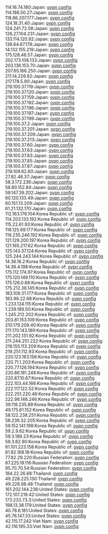 114.16.74.180:Japan: [ovpn config](vpn/114_16_74_180.ovpn)  
114.186.50.27:Japan: [ovpn config](vpn/114_186_50_27.ovpn)  
118.86.207.177:Japan: [ovpn config](vpn/118_86_207_177.ovpn)  
124.18.31.40:Japan: [ovpn config](vpn/124_18_31_40.ovpn)  
124.241.72.58:Japan: [ovpn config](vpn/124_241_72_58.ovpn)  
126.27.104.231:Japan: [ovpn config](vpn/126_27_104_231.ovpn)  
133.114.120.92:Japan: [ovpn config](vpn/133_114_120_92.ovpn)  
138.64.67.178:Japan: [ovpn config](vpn/138_64_67_178.ovpn)  
14.132.155.219:Japan: [ovpn config](vpn/14_132_155_219.ovpn)  
175.128.46.57:Japan: [ovpn config](vpn/175_128_46_57.ovpn)  
202.173.108.133:Japan: [ovpn config](vpn/202_173_108_133.ovpn)  
203.136.153.70:Japan: [ovpn config](vpn/203_136_153_70.ovpn)  
207.65.166.250:Japan: [ovpn config](vpn/207_65_166_250.ovpn)  
211.14.226.82:Japan: [ovpn config](vpn/211_14_226_82.ovpn)  
217.178.5.90:Japan: [ovpn config](vpn/217_178_5_90.ovpn)  
219.100.37.119:Japan: [ovpn config](vpn/219_100_37_119.ovpn)  
219.100.37.120:Japan: [ovpn config](vpn/219_100_37_120.ovpn)  
219.100.37.159:Japan: [ovpn config](vpn/219_100_37_159.ovpn)  
219.100.37.192:Japan: [ovpn config](vpn/219_100_37_192.ovpn)  
219.100.37.196:Japan: [ovpn config](vpn/219_100_37_196.ovpn)  
219.100.37.197:Japan: [ovpn config](vpn/219_100_37_197.ovpn)  
219.100.37.199:Japan: [ovpn config](vpn/219_100_37_199.ovpn)  
219.100.37.2:Japan: [ovpn config](vpn/219_100_37_2.ovpn)  
219.100.37.201:Japan: [ovpn config](vpn/219_100_37_201.ovpn)  
219.100.37.209:Japan: [ovpn config](vpn/219_100_37_209.ovpn)  
219.100.37.213:Japan: [ovpn config](vpn/219_100_37_213.ovpn)  
219.100.37.60:Japan: [ovpn config](vpn/219_100_37_60.ovpn)  
219.100.37.63:Japan: [ovpn config](vpn/219_100_37_63.ovpn)  
219.100.37.83:Japan: [ovpn config](vpn/219_100_37_83.ovpn)  
219.100.37.85:Japan: [ovpn config](vpn/219_100_37_85.ovpn)  
219.100.37.87:Japan: [ovpn config](vpn/219_100_37_87.ovpn)  
219.109.62.60:Japan: [ovpn config](vpn/219_109_62_60.ovpn)  
27.82.46.37:Japan: [ovpn config](vpn/27_82_46_37.ovpn)  
58.3.172.236:Japan: [ovpn config](vpn/58_3_172_236.ovpn)  
58.80.152.84:Japan: [ovpn config](vpn/58_80_152_84.ovpn)  
59.147.39.202:Japan: [ovpn config](vpn/59_147_39_202.ovpn)  
60.120.133.49:Japan: [ovpn config](vpn/60_120_133_49.ovpn)  
60.151.13.209:Japan: [ovpn config](vpn/60_151_13_209.ovpn)  
61.21.132.170:Japan: [ovpn config](vpn/61_21_132_170.ovpn)  
112.163.176.104:Korea Republic of: [ovpn config](vpn/112_163_176_104.ovpn)  
114.203.133.192:Korea Republic of: [ovpn config](vpn/114_203_133_192.ovpn)  
115.22.61.93:Korea Republic of: [ovpn config](vpn/115_22_61_93.ovpn)  
116.125.69.177:Korea Republic of: [ovpn config](vpn/116_125_69_177.ovpn)  
119.235.246.192:Korea Republic of: [ovpn config](vpn/119_235_246_192.ovpn)  
121.129.200.197:Korea Republic of: [ovpn config](vpn/121_129_200_197.ovpn)  
121.165.217.62:Korea Republic of: [ovpn config](vpn/121_165_217_62.ovpn)  
125.143.37.124:Korea Republic of: [ovpn config](vpn/125_143_37_124.ovpn)  
125.244.243.144:Korea Republic of: [ovpn config](vpn/125_244_243_144.ovpn)  
14.36.16.2:Korea Republic of: [ovpn config](vpn/14_36_16_2.ovpn)  
14.39.4.198:Korea Republic of: [ovpn config](vpn/14_39_4_198.ovpn)  
175.112.174.97:Korea Republic of: [ovpn config](vpn/175_112_174_97.ovpn)  
175.120.149.110:Korea Republic of: [ovpn config](vpn/175_120_149_110.ovpn)  
175.126.0.88:Korea Republic of: [ovpn config](vpn/175_126_0_88.ovpn)  
175.212.38.145:Korea Republic of: [ovpn config](vpn/175_212_38_145.ovpn)  
183.109.31.177:Korea Republic of: [ovpn config](vpn/183_109_31_177.ovpn)  
183.99.22.68:Korea Republic of: [ovpn config](vpn/183_99_22_68.ovpn)  
1.233.124.115:Korea Republic of: [ovpn config](vpn/1_233_124_115.ovpn)  
1.239.189.50:Korea Republic of: [ovpn config](vpn/1_239_189_50.ovpn)  
1.245.212.202:Korea Republic of: [ovpn config](vpn/1_245_212_202.ovpn)  
203.81.153.109:Korea Republic of: [ovpn config](vpn/203_81_153_109.ovpn)  
210.179.209.40:Korea Republic of: [ovpn config](vpn/210_179_209_40.ovpn)  
211.170.143.189:Korea Republic of: [ovpn config](vpn/211_170_143_189.ovpn)  
211.202.131.92:Korea Republic of: [ovpn config](vpn/211_202_131_92.ovpn)  
211.244.251.222:Korea Republic of: [ovpn config](vpn/211_244_251_222.ovpn)  
218.155.113.209:Korea Republic of: [ovpn config](vpn/218_155_113_209.ovpn)  
219.251.112.93:Korea Republic of: [ovpn config](vpn/219_251_112_93.ovpn)  
220.123.163.156:Korea Republic of: [ovpn config](vpn/220_123_163_156.ovpn)  
220.71.1.203:Korea Republic of: [ovpn config](vpn/220_71_1_203.ovpn)  
220.77.126.194:Korea Republic of: [ovpn config](vpn/220_77_126_194.ovpn)  
220.86.181.248:Korea Republic of: [ovpn config](vpn/220_86_181_248.ovpn)  
220.87.10.67:Korea Republic of: [ovpn config](vpn/220_87_10_67.ovpn)  
222.103.44.166:Korea Republic of: [ovpn config](vpn/222_103_44_166.ovpn)  
222.117.122.52:Korea Republic of: [ovpn config](vpn/222_117_122_52.ovpn)  
222.251.220.46:Korea Republic of: [ovpn config](vpn/222_251_220_46.ovpn)  
222.98.146.246:Korea Republic of: [ovpn config](vpn/222_98_146_246.ovpn)  
39.118.235.89:Korea Republic of: [ovpn config](vpn/39_118_235_89.ovpn)  
49.175.61.152:Korea Republic of: [ovpn config](vpn/49_175_61_152.ovpn)  
58.122.238.251:Korea Republic of: [ovpn config](vpn/58_122_238_251.ovpn)  
58.239.32.205:Korea Republic of: [ovpn config](vpn/58_239_32_205.ovpn)  
59.152.141.198:Korea Republic of: [ovpn config](vpn/59_152_141_198.ovpn)  
59.2.9.62:Korea Republic of: [ovpn config](vpn/59_2_9_62.ovpn)  
59.3.189.23:Korea Republic of: [ovpn config](vpn/59_3_189_23.ovpn)  
59.3.82.90:Korea Republic of: [ovpn config](vpn/59_3_82_90.ovpn)  
61.101.223.158:Korea Republic of: [ovpn config](vpn/61_101_223_158.ovpn)  
61.82.168.18:Korea Republic of: [ovpn config](vpn/61_82_168_18.ovpn)  
77.82.29.220:Russian Federation: [ovpn config](vpn/77_82_29_220.ovpn)  
87.225.19.116:Russian Federation: [ovpn config](vpn/87_225_19_116.ovpn)  
95.70.70.54:Russian Federation: [ovpn config](vpn/95_70_70_54.ovpn)  
184.22.26.88:Thailand: [ovpn config](vpn/184_22_26_88.ovpn)  
49.228.225.130:Thailand: [ovpn config](vpn/49_228_225_130.ovpn)  
49.228.98.48:Thailand: [ovpn config](vpn/49_228_98_48.ovpn)  
161.202.144.236:United States: [ovpn config](vpn/161_202_144_236.ovpn)  
172.107.219.42:United States: [ovpn config](vpn/172_107_219_42.ovpn)  
173.233.73.3:United States: [ovpn config](vpn/173_233_73_3.ovpn)  
198.13.36.179:United States: [ovpn config](vpn/198_13_36_179.ovpn)  
40.78.6.181:United States: [ovpn config](vpn/40_78_6_181.ovpn)  
45.76.147.33:United States: [ovpn config](vpn/45_76_147_33.ovpn)  
42.115.17.242:Viet Nam: [ovpn config](vpn/42_115_17_242.ovpn)  
42.116.195.33:Viet Nam: [ovpn config](vpn/42_116_195_33.ovpn)  
